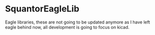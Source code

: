 SquantorEagleLib
================

Eagle libraries, these are not going to be updated anymore as I have left eagle behind now, all development is going to focus on kicad.
